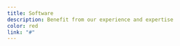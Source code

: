 ```yaml
---
title: Software
description: Benefit from our experience and expertise
color: red
link: "#"
---
```

